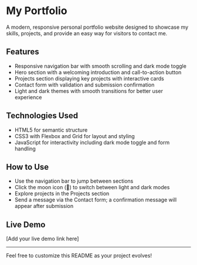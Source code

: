# My Portfolio

A modern, responsive personal portfolio website designed to showcase my skills, projects, and provide an easy way for visitors to contact me.

## Features

- Responsive navigation bar with smooth scrolling and dark mode toggle  
- Hero section with a welcoming introduction and call-to-action button  
- Projects section displaying key projects with interactive cards  
- Contact form with validation and submission confirmation  
- Light and dark themes with smooth transitions for better user experience  

## Technologies Used

- HTML5 for semantic structure  
- CSS3 with Flexbox and Grid for layout and styling  
- JavaScript for interactivity including dark mode toggle and form handling  

## How to Use

- Use the navigation bar to jump between sections  
- Click the moon icon (🌙) to switch between light and dark modes  
- Explore projects in the Projects section  
- Send a message via the Contact form; a confirmation message will appear after submission  

## Live Demo

[Add your live demo link here]

---

Feel free to customize this README as your project evolves!
